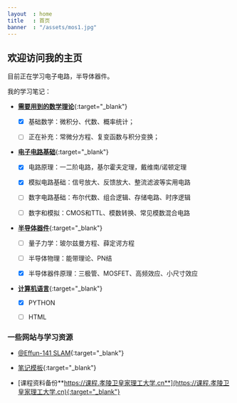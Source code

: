 ```yaml
---
layout  : home
title   : 首页
banner  : "/assets/mos1.jpg"
---
```


## 欢迎访问我的主页

目前正在学习电子电路，半导体器件。



我的学习笔记：

- [**需要用到的数学理论**](https://feng0531.space){:target="_blank"}
  - [x] 基础数学：微积分、代数、概率统计；
  - [ ] 正在补充：常微分方程、复变函数与积分变换；
  

- [**电子电路基础**](https://feng0531.space/electronics){:target="_blank"}
  - [x] 电路原理：一二阶电路，基尔霍夫定理，戴维南/诺顿定理
  - [x] 模拟电路基础：信号放大、反馈放大、整流滤波等实用电路
  - [ ] 数字电路基础：布尔代数、组合逻辑、存储电路、时序逻辑
  - [ ] 数字和模拟：CMOS和TTL、模数转换、常见模数混合电路

  
- [**半导体器件**](https://feng0531.space/Semiconductor){:target="_blank"}
  - [ ] 量子力学：玻尔兹曼方程、薛定谔方程
  - [ ] 半导体物理：能带理论、PN结
  - [x] 半导体器件原理：三极管、MOSFET、高频效应、小尺寸效应


- [**计算机语言**](https://feng0531.space/Computer-language){:target="_blank"}
  - [x] PYTHON
  - [ ] HTML



### 一些网站与学习资源


- [@Effun-141 SLAM](http://effun.xyz/){:target="_blank"}

- [笔记模板](https://xu.yumeng.website/doc-pages){:target="_blank"}

- [课程资料备份**https://课程.孝陵卫皇家理工大学.cn**](https://课程.孝陵卫皇家理工大学.cn){:target="_blank"}




